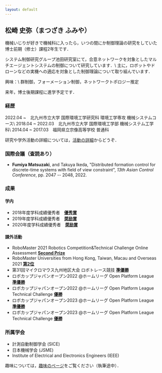 ```yaml
---
layout: default
---
```


## **松崎 史弥（まつざき ふみや）**
機械いじりが好きで機械科に入ったら，いつの間にか制御理論の研究をしていた博士前期（修士）課程2年生です．

システム制御研究グループ池田研究室にて，合意ネットワークを対象としたマルチエージェントシステムの制御について研究しています．\\
主に，ロボットやドローンなどの実機への適応を対象とした制御理論について取り組んでいます．

興味：\\
群制御，フォーメーション制御，ネットワークトポロジー推定

来年，博士後期課程に進学予定です．

<!-- [Link to another page](./another-page.html). -->

### **経歴**
2022.04 ~　北九州市立大学 国際環境工学研究科 環境工学専攻 機械システムコース\\
2018.04 ~ 2022.03　北九州市立大学 国際環境工学部 機械システム工学科\\
2014.04 ~ 2017.03　福岡県立宗像高等学校 普通科
<!-- 2022年4月　北九州市立大学 国際環境工学研究科 環境工学専攻 機械システムコース 博士前期課程　入学
2022年3月　北九州市立大学 国際環境工学部 機械システム工学科　卒業
2018年4月　北九州市立大学 国際環境工学部 機械システム工学科　入学
2017年3月　福岡県立宗像高等学校　卒業
2014年4月　福岡県立宗像高等学校　入学   -->

研究や学外活動の詳細については，[活動の詳細](./detail.html)からどうぞ．

### **国際会議**（査読あり）
* __Fumiya Matsuzaki__, and Takuya Ikeda, "Distributed formation control for discrete-time systems with field of view constraint", _13th Asian Control Conference_, pp. 2047 -- 2048, 2022.

### **成果**
#### 学内
* 2018年度学科成績優秀者　<u><b>優秀賞</b></u>
* 2019年度学科成績優秀者　<u><b>奨励賞</b></u>
* 2020年度学科成績優秀者　<u><b>奨励賞</b></u>

#### 課外活動
* RoboMaster 2021 Robotics Competition&Technical Challenge Online Assessment <u><b>Second Prize</b></u>
* RoboMaster Universities from Hong Kong, Taiwan, Macau and Overseas 2021 <u><b>第2位</b></u>
* 第31回マイクロマウス九州地区大会 ロボトレース競技 <u><b>準優勝</b></u>
* ロボカップジャパンオープン2022 @ホームリーグ Open Platform League <u><b>準優勝</b></u>
* ロボカップジャパンオープン2022 @ホームリーグ Open Platform League Technical Challenge <u><b>優勝</b></u>
* ロボカップジャパンオープン2023 @ホームリーグ Open Platform League <u><b>準優勝</b></u>
* ロボカップジャパンオープン2023 @ホームリーグ Open Platform League Technical Challenge <u><b>優勝</b></u>


### **所属学会**
* 計測自動制御学会 (SICE)
* 日本機械学会 (JSME)
* Institute of Electrical and Electronics Engineers (IEEE)


趣味については，[趣味のページ](./hobby.html)をご覧ください（執筆途中）．

<!-- ### **TA/RA等**
#### 2019年度
* 環境問題事例研究（チューター）

#### 2021年度
* 環境問題特別講義
* 線形代数学
* 環境機械創造演習

#### 2022年度
* 情報処理学・同演習
* 機械工学実験Ⅰ
* 線形代数学
* 環境機械創造演習

#### 2023年度
* 情報処理学・同演習
* 機械工学実験Ⅰ -->


<!-- ## 研究
システム制御研究グループにて，合意ネットワークを対象としたマルチエージェントシステムの制御について研究しています．
特に，ロボットやドローンなどの実機への適応を対象とした制御理論について取り組んでいます．

#### フォーメーション制御
卒業研究にてFOV（視野角）制約下でのフォーメーション制御問題について，制約を考慮した自律分散制御器（Trajectory Planner）の提案およびフォーメーション達成のための十分条件を示し，部分的な情報しか得られない環境下での制御器の提案を行いました．
本研究では特に2台の場合に注目し，得られた条件はエージェントの初期状態と制御器のパラメータによって記述され，エージェントがセンサの視野内に入ると，その視野内に留まるという特性を持っています．
今後は学部時に取り組んだ研究について，エージェント台数を2台だけでなく任意の台数に（一般化）した場合の十分条件の導出について取り組む予定です．
また，ドローンを用いた組み込み実験も行う予定です．（現在，機材セッティング中）

#### ネットワークトポロジー推定


### 研究業績
* __Fumiya Matsuzaki__, and Takuya Ikeda, "Distributed formation control for discrete-time systems with field of view constraint", _13th Asian Control Conference_, 2022.

## 活動
#### **RoboCup@Home (2022/10~)**
HibikinoMusashi@Homeという九州工業大学・北九州市立大学の合同チームにて，RoboCup@Homeに参加しています．
主に「Carry My Luggage」という，人物追跡・物体認識に関するタスクのメインプログラマを担当しています．

#### **マイクロマウス (2022/09~)**
マイクロマウス　ロボトレース部門に，トレーニングトレーサーで参加しています．
初出場で，マイクロマウス九州支部大会　ロボトレース部門　準優勝という結果を出してしまいました．

#### **FUKUOKA NIWAKA (2020/08~2022/12)**
DJIが主催するロボット大会，RoboMasterに参戦しているFUKUOKA NIWAKAに所属しました．
主にバランシング（倒立振子）ロボットとドローン（ヘキサコプタ）の制御を担当していました．
また，オンライン大会における技術翻訳，WordPressによるホームページ記事の執筆やTwitter運営等の広報も行っていました． -->
